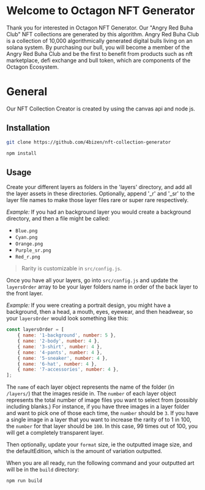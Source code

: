 # Welcome to Octagon NFT Generator

Thank you for interested in Octagon NFT Generator. Our "Angry Red Buha Club" NFT collections are generated by this algorithm. Angry Red Buha Club is a collection of 10,000 algorithmically generated digital bulls living on an solana system. By purchasing our bull, you will become a member of the Angry Red Buha Club and be the first to benefit from products such as nft marketplace, defi exchange and bull token, which are components of the Octagon Ecosystem.

# General

Our NFT Collection Creator is created by using the canvas api and node js.

## Installation

```sh
git clone https://github.com/4bizen/nft-collection-generator

npm install
```

## Usage

Create your different layers as folders in the 'layers' directory, and add all the layer assets in these directories. Optionally, append '_r' and '_sr' to the layer file names to make those layer files rare or super rare respectively. 

*Example:* If you had an background layer you would create a background directory, and then a file might be called:

- `Blue.png`
- `Cyan.png`
- `Orange.png`
- `Purple_sr.png`
- `Red_r.png`

> Rarity is customizable in `src/config.js`.

Once you have all your layers, go into `src/config.js` and update the `layersOrder` array to be your layer folders name in order of the back layer to the front layer.

*Example:* If you were creating a portrait design, you might have a background, then a head, a mouth, eyes, eyewear, and then headwear, so your `layersOrder` would look something like this:

```js
const layersOrder = [
    { name: '1-background', number: 5 },
    { name: '2-body', number: 4 },
    { name: '3-shirt', number: 4 },
    { name: '4-pants', number: 4 },
    { name: '5-sneaker', number: 4 },
    { name: '6-hat', number: 4 },
    { name: '7-accessories', number: 4 },
];
```

The `name` of each layer object represents the name of the folder (in `/layers/`) that the images reside in. The `number` of each layer object represents the total number of image files you want to select from (possibly including blanks.) For instance, if you have three images in a layer folder and want to pick one of those each time, the `number` should be `3`. If you have a single image in a layer that you want to increase the rarity of to 1 in 100, the `number` for that layer should be `100`. In this case, 99 times out of 100, you will get a completely transparent layer.

Then optionally, update your `format` size, ie the outputted image size, and the defaultEdition, which is the amount of variation outputted.

When you are all ready, run the following command and your outputted art will be in the `build` directory:

```sh
npm run build
```
